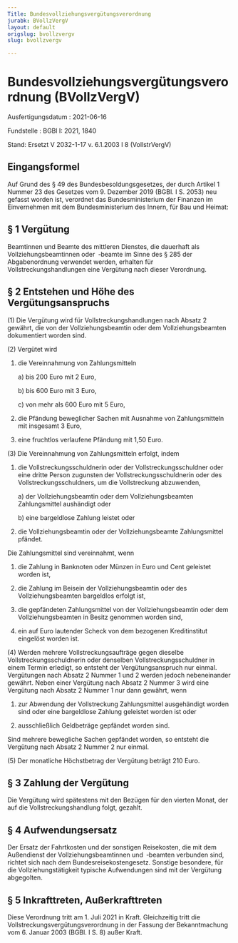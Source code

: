 ```yaml
---
Title: Bundesvollziehungsvergütungsverordnung
jurabk: BVollzVergV
layout: default
origslug: bvollzvergv
slug: bvollzvergv

---
```


# Bundesvollziehungsvergütungsverordnung (BVollzVergV)

Ausfertigungsdatum
:   2021-06-16

Fundstelle
:   BGBl I: 2021, 1840

Stand: Ersetzt V 2032-1-17 v. 6.1.2003 I 8 (VollstrVergV)

## Eingangsformel

Auf Grund des § 49 des Bundesbesoldungsgesetzes, der durch Artikel 1 Nummer 23 des Gesetzes vom 9. Dezember 2019 (BGBl. I S. 2053) neu gefasst worden ist, verordnet das Bundesministerium der Finanzen im Einvernehmen mit dem Bundesministerium des Innern, für Bau und Heimat:


## § 1 Vergütung

Beamtinnen und Beamte des mittleren Dienstes, die dauerhaft als Vollziehungsbeamtinnen oder  ‑beamte im Sinne des § 285 der Abgabenordnung verwendet werden, erhalten für Vollstreckungshandlungen eine Vergütung nach dieser Verordnung.


## § 2 Entstehen und Höhe des Vergütungsanspruchs

(1) Die Vergütung wird für Vollstreckungshandlungen nach Absatz 2 gewährt, die von der Vollziehungsbeamtin oder dem Vollziehungsbeamten dokumentiert worden sind.

(2) Vergütet wird

1.  die Vereinnahmung von Zahlungsmitteln

    a)  bis 200 Euro mit 2 Euro,


    b)  bis 600 Euro mit 3 Euro,


    c)  von mehr als 600 Euro mit 5 Euro,





2.  die Pfändung beweglicher Sachen mit Ausnahme von Zahlungsmitteln mit insgesamt 3 Euro,


3.  eine fruchtlos verlaufene Pfändung mit 1,50 Euro.




(3) Die Vereinnahmung von Zahlungsmitteln erfolgt, indem

1.  die Vollstreckungsschuldnerin oder der Vollstreckungsschuldner oder eine dritte Person zugunsten der Vollstreckungsschuldnerin oder des Vollstreckungsschuldners, um die Vollstreckung abzuwenden,

    a)  der Vollziehungsbeamtin oder dem Vollziehungsbeamten Zahlungsmittel aushändigt oder


    b)  eine bargeldlose Zahlung leistet oder





2.  die Vollziehungsbeamtin oder der Vollziehungsbeamte Zahlungsmittel pfändet.



Die Zahlungsmittel sind vereinnahmt, wenn

1.  die Zahlung in Banknoten oder Münzen in Euro und Cent geleistet worden ist,


2.  die Zahlung im Beisein der Vollziehungsbeamtin oder des Vollziehungsbeamten bargeldlos erfolgt ist,


3.  die gepfändeten Zahlungsmittel von der Vollziehungsbeamtin oder dem Vollziehungsbeamten in Besitz genommen worden sind,


4.  ein auf Euro lautender Scheck von dem bezogenen Kreditinstitut eingelöst worden ist.




(4) Werden mehrere Vollstreckungsaufträge gegen dieselbe Vollstreckungsschuldnerin oder denselben Vollstreckungsschuldner in einem Termin erledigt, so entsteht der Vergütungsanspruch nur einmal. Vergütungen nach Absatz 2 Nummer 1 und 2 werden jedoch nebeneinander gewährt. Neben einer Vergütung nach Absatz 2 Nummer 3 wird eine Vergütung nach Absatz 2 Nummer 1 nur dann gewährt, wenn

1.  zur Abwendung der Vollstreckung Zahlungsmittel ausgehändigt worden sind oder eine bargeldlose Zahlung geleistet worden ist oder


2.  ausschließlich Geldbeträge gepfändet worden sind.



Sind mehrere bewegliche Sachen gepfändet worden, so entsteht die Vergütung nach Absatz 2 Nummer 2 nur einmal.

(5) Der monatliche Höchstbetrag der Vergütung beträgt 210 Euro.


## § 3 Zahlung der Vergütung

Die Vergütung wird spätestens mit den Bezügen für den vierten Monat, der auf die Vollstreckungshandlung folgt, gezahlt.


## § 4 Aufwendungsersatz

Der Ersatz der Fahrtkosten und der sonstigen Reisekosten, die mit dem Außendienst der Vollziehungsbeamtinnen und  ‑beamten verbunden sind, richtet sich nach dem Bundesreisekostengesetz. Sonstige besondere, für die Vollziehungstätigkeit typische Aufwendungen sind mit der Vergütung abgegolten.


## § 5 Inkrafttreten, Außerkrafttreten

Diese Verordnung tritt am 1. Juli 2021 in Kraft. Gleichzeitig tritt die Vollstreckungsvergütungsverordnung in der Fassung der Bekanntmachung vom 6. Januar 2003 (BGBl. I S. 8) außer Kraft.

